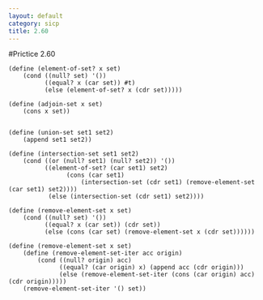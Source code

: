 ```yaml
---
layout: default
category: sicp
title: 2.60
---
```

#Prictice 2.60

    (define (element-of-set? x set)
		(cond ((null? set) '())
			  ((equal? x (car set)) #t)
			  (else (element-of-set? x (cdr set)))))
		
	(define (adjoin-set x set)
	    (cons x set))
			
			
	(define (union-set set1 set2)
	    (append set1 set2))
			
	(define (intersection-set set1 set2)
	    (cond ((or (null? set1) (null? set2)) '())
			  ((element-of-set? (car set1) set2)
			        (cons (car set1)
						(intersection-set (cdr set1) (remove-element-set (car set1) set2))))
			   (else (intersection-set (cdr set1) set2))))
						
	(define (remove-element-set x set)
	    (cond ((null? set) '())
			  ((equal? x (car set)) (cdr set))
			  (else (cons (car set) (remove-element-set x (cdr set))))))
						
    (define (remove-element-set x set)
	    (define (remove-element-set-iter acc origin)
		    (cond ((null? origin) acc)
				  ((equal? (car origin) x) (append acc (cdr origin)))
				  (else (remove-element-set-iter (cons (car origin) acc) (cdr origin)))))
	    (remove-element-set-iter '() set))